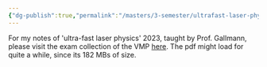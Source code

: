 ```yaml
---
{"dg-publish":true,"permalink":"/masters/3-semester/ultrafast-laser-physics/ultrafast-laser-physics-notes/","updated":"2025-01-18T16:19:51.814+01:00"}
---
```


For my notes of 'ultra-fast laser physics' 2023, taught by Prof. Gallmann, please visit the exam collection of the VMP [here](https://exams.vmp.ethz.ch/user/mkoeberlin/document/lecture-notes). The pdf might load for quite a while, since its 182 MBs of size.
